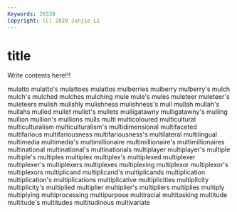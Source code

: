 ```yaml
---
Keywords: 26538
Copyright: (C) 2020 Junjie Li
---
```


# title

Write contents here!!!
 
mulatto 
mulatto's 
mulattoes 
mulattos 
mulberries 
mulberry
mulberry's 
mulch 
mulch's 
mulched 
mulches 
mulching 
mule 
mule's 
mules 
muleteer
muleteer's 
muleteers 
mulish 
mulishly 
mulishness 
mulishness's 
mull 
mullah 
mullah's 
mullahs
mulled 
mullet 
mullet's 
mullets 
mulligatawny 
mulligatawny's 
mulling 
mullion 
mullion's 
mullions
mulls 
multi 
multicoloured 
multicultural 
multiculturalism 
multiculturalism's 
multidimensional 
multifaceted 
multifarious 
multifariousness
multifariousness's 
multilateral 
multilingual 
multimedia 
multimedia's 
multimillionaire 
multimillionaire's 
multimillionaires 
multinational 
multinational's
multinationals 
multiplayer 
multiplayer's 
multiple 
multiple's 
multiples 
multiplex 
multiplex's 
multiplexed 
multiplexer
multiplexer's 
multiplexers 
multiplexes 
multiplexing 
multiplexor 
multiplexor's 
multiplexors 
multiplicand 
multiplicand's 
multiplicands
multiplication 
multiplication's 
multiplications 
multiplicative 
multiplicities 
multiplicity 
multiplicity's 
multiplied 
multiplier 
multiplier's
multipliers 
multiplies 
multiply 
multiplying 
multiprocessing 
multipurpose 
multiracial 
multitasking 
multitude 
multitude's
multitudes 
multitudinous 
multivariate 
